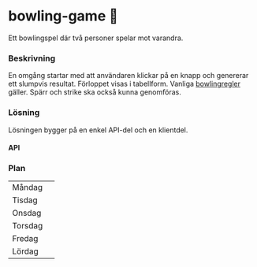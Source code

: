 # bowling-game :bowling:

Ett bowlingspel där två personer spelar mot varandra. 

### Beskrivning

En omgång startar med att användaren klickar på en knapp och genererar ett slumpvis resultat. Förloppet visas i tabellform. Vanliga [bowlingregler](http://www.alltombowling.nu/skola_rakna.php) gäller. Spärr och strike ska också kunna genomföras.

### Lösning

Lösningen bygger på en enkel API-del och en klientdel.

#### API

### Plan

|               |                        | 
|---------------|------------------------|
| M&aring;ndag  |                        |
| Tisdag        |                        | 
| Onsdag        |                        | 
| Torsdag       |                        | 
| Fredag        |                        | 
| L&ouml;rdag   |                        | 
